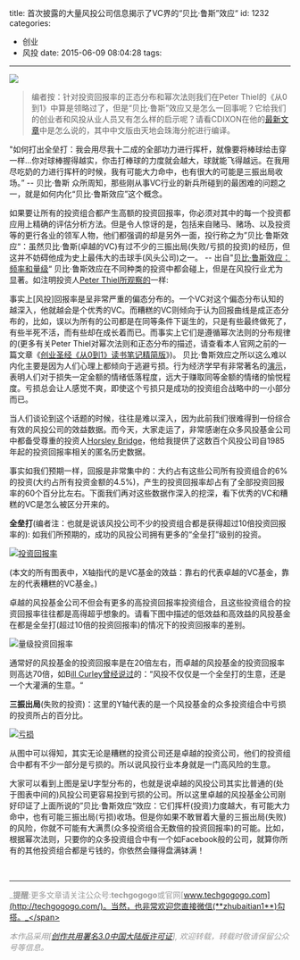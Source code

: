 title: 首次披露的大量风投公司信息揭示了VC界的“贝比·鲁斯”效应“
id: 1232
categories:
  - 创业
  - 风投
date: 2015-06-09 08:04:28
tags:
---
[![](http://img5.cache.netease.com/tech/2015/6/9/20150609083325dafea_550.jpg)](http://img5.cache.netease.com/tech/2015/6/9/20150609083325dafea_550.jpg)

> 编者按：针对投资回报率的正态分布和幂次法则我们在Peter Thiel的《从0到1》中算是领略过了，但是“贝比·鲁斯”效应又是怎么一回事呢？它给我们的创业者和风投从业人员又有怎么样的启示呢？请看CDIXON在他的[最新文章](http://cdixon.org/2015/06/07/the-babe-ruth-effect-in-venture-capital/)中是怎么说的，其中中文版由天地会珠海分舵进行编译。


"如何打出全垒打：我会用尽我十二成的全部功力进行挥杆，就像要将棒球给击穿一样...你对球棒握得越实，你击打棒球的力度就会越大，球就能飞得越远。在我用尽吃奶的力进行挥杆的时候，我有可能大力命中，也有很大的可能是三振出局收场。” -- 贝比·鲁斯
众所周知，那些刚从事VC行业的新兵所碰到的最困难的问题之一，就是如何内化“贝比·鲁斯效应”这个概念。

如果要让所有的投资组合都产生高额的投资回报率，你必须对其中的每一个投资都应用上精确的评估分析方法。但是令人惊讶的是，包括来自赌马、赌场、以及投资等的更行各业的领军人物，他们都强调的却是另外一面，投行称之为”贝比·鲁斯效应“：虽然贝比·鲁斯(卓越的VC)有过不少的三振出局(失败/亏损的投资)的经历，但这并不妨碍他成为史上最伟大的击球手(风头公司)之一。 -- 出自"[贝比·鲁斯效应：频率和量级](http://turtletrader.com/pdfs/babe-ruth.pdf)“
贝比·鲁斯效应在不同种类的投资中都会碰上，但是在风投行业尤为显著。如注明投资人[Peter Thiel所观察的](http://25iq.com/2014/07/13/a-dozen-things-ive-learned-from-peter-thiel/)一样:

事实上[风投]回报率是呈非常严重的偏态分布的。一个VC对这个偏态分布认知的越深入，他就越会是个优秀的VC。而糟糕的VC则倾向于认为回报曲线是成正态分布的，比如，误以为所有的公司都是在同等条件下诞生的，只是有些最终做死了，有些半死不活，而有些却在成长着而已。而事实上它们是遵循幂次法则的分布规律的(更多有关Peter Thiel对幂次法则和正态分布的描述，请查看本人官网之前的一篇文章《[创业圣经《从0到1》读书笔记精简版](http://techgogogo.com/2015/03/%E5%88%9B%E4%B8%9A%E5%9C%A3%E7%BB%8F%E3%80%8A%E4%BB%8E0%E5%88%B01%E3%80%8B%E8%AF%BB%E4%B9%A6%E7%AC%94%E8%AE%B0%E7%B2%BE%E7%AE%80%E7%89%88%E9%A6%96%E5%8F%91%E8%99%8E%E5%97%85%E4%BB%8A%E6%97%A5/)》)。
贝比·鲁斯效应之所以这么难以内化主要是因为人们心理上都倾向于逃避亏损。行为经济学早有非常著名的[演示](http://en.wikipedia.org/wiki/Loss_aversion)，表明人们对于损失一定金额的情绪低落程度，远大于赚取同等金额的情绪的愉悦程度。亏损总会让人感觉不爽，即使这个亏损只是成功的投资组合战略中的一小部分而已。

当人们谈论到这个话题的时候，往往是难以深入，因为此前我们很难得到一份综合有效的风投公司的效益数据。而今天，大家走运了，非常感谢在众多风投基金公司中都备受尊重的投资人[Horsley Bridge](http://www.horsleybridge.com/)，他给我提供了这数百个风投公司自1985年起的投资回报率相关的匿名历史数据。

事实如我们预期一样，回报是非常集中的：大约占有这些公司所有投资组合的6%的投资(大约占所有投资金额的4.5%)，产生的投资回报率却占有了全部投资回报率的60个百分比左右。下面我们再对这些数据作深入的挖深，看下优秀的VC和糟糕的VC是怎么被区分开来的。

**全垒打**(编者注：也就是说该风投公司不少的投资组合都是获得超过10倍投资回报率的): 如我们所预期的，成功的风投公司拥有更多的“全垒打”级别的投资。

[![投资回报率](http://img1.cache.netease.com/catchpic/2/2B/2B80AC349D3FC40F3E32426857B9CDE7.png)](http://img1.cache.netease.com/catchpic/2/2B/2B80AC349D3FC40F3E32426857B9CDE7.png)

(本文的所有图表中，X轴指代的是VC基金的效益：靠右的代表卓越的VC基金，靠左的代表糟糕的VC基金。)

卓越的风投基金公司不但会有更多的高投资回报率投资组合，且这些投资组合的投资回报率往往都是高得超乎想象的。请看下图中描述的低效益和高效益的风投基金在都是全垒打(超过10倍的投资回报率)的情况下的投资回报率的差别。

![量级投资回报率](http://img1.cache.netease.com/catchpic/8/89/896126DFE3405775B57E802DF8B24392.png)

通常好的风投基金的投资回报率是在20倍左右，而卓越的风投基金的投资回报率则高达70倍，如B[ill Curley曾经说过](http://25iq.com/2013/09/09/a-dozen-things-ive-learned-from-bill-gurley-about-investing-and-business/)的：“风投不仅仅是一个全垒打的生意，还是一个大灌满的生意。“

**三振出局**(失败的投资)：这里的Y轴代表的是一个风投基金的众多投资组合中亏损的投资所占的百分比。

[![亏损](http://img1.cache.netease.com/catchpic/2/29/299921AE6DFFDDD23BFFB817E21AE1AB.png)](http://img1.cache.netease.com/catchpic/2/29/299921AE6DFFDDD23BFFB817E21AE1AB.png)

从图中可以得知，其实无论是糟糕的投资公司还是卓越的投资公司，他们的投资组合中都有不少一部分是亏损的。所以说风投行业本身就是一门高风险的生意。

大家可以看到上图是呈U字型分布的，也就是说卓越的风投公司其实比普通的(处于图表中间的)风投公司更容易投到亏损的公司。所以这里卓越的风投基金公司刚好印证了上面所说的”贝比·鲁斯效应“效应：它们挥杆(投资)力度越大，有可能大力命中，也有可能三振出局(亏损)收场。但是你如果不敢冒着大量的三振出局(失败)的风险，你就不可能有大满贯(众多投资组合无数倍的投资回报率)的可能。比如，根据幂次法则，只要你的众多投资组合中有一个如Facebook般的公司，就算你所有的其他投资组合都是亏钱的，你依然会赚得盘满钵满！

&nbsp;

* * *

<span style="color: #999999;">_**提醒**:更多文章请关注公众号:**techgogogo**或官网[www.techgogogo.com](http://techgogogo.com/)。当然，也非常欢迎您直接微信(**zhubaitian1**)勾搭。_</span>

<span style="color: #999999;">_本作品采用[[创作共用署名3.0中国大陆版许可证](http://creativecommons.org/licenses/by/3.0/cn/)], 欢迎转载，转载时敬请保留公众号等信息。_</span>